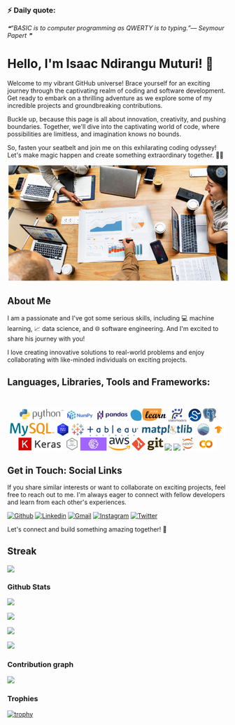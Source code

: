 ### ⚡ Daily quote: 
<!--STARTS_HERE_QUOTE_README-->
<i>❝“BASIC is to computer programming as QWERTY is to typing.”— Seymour Papert   ❞</i>
<!--ENDS_HERE_QUOTE_README-->

# Hello, I'm Isaac Ndirangu Muturi! 👋

Welcome to my vibrant GitHub universe! Brace yourself for an exciting journey through the captivating realm of coding and software development. Get ready to embark on a thrilling adventure as we explore some of my incredible projects and groundbreaking contributions.

Buckle up, because this page is all about innovation, creativity, and pushing boundaries. Together, we'll dive into the captivating world of code, where possibilities are limitless, and imagination knows no bounds.

So, fasten your seatbelt and join me on this exhilarating coding odyssey! Let's make magic happen and create something extraordinary together. 🚀🌟


![Alt text](./image.png)

## About Me
I am a passionate and I've got some serious skills, including 💻 machine learning, 📈 data science, and 🌐 software engineering. And I'm excited to share his journey with you!

I love creating innovative solutions to real-world problems and enjoy collaborating with like-minded individuals on exciting projects.

## Languages, Libraries, Tools and Frameworks:<br>
<br>
<p align="center">
    <img src="./Images/Icons/Python_logo_and_wordmark.svg.png" height="30">
    <img src="./Images/Icons/320px-NumPy_logo_2020.svg.png" height="30">
    <img src="./Images/Icons/Pandas_logo.svg.png" height="30">
    <img src="./Images/Icons/scikit-learn-logo-small.png" height="30">
    <img src="./Images/Icons/statsmodels-logo-v2.svg" height="30">
    <img src="./Images/Icons/240px-SCIPY_2.svg.png" height="30">
    <img src="./Images/Icons/postgreSQL.png" height="30">
    <img src="./Images/Icons/MySQL_textlogo.svg.png" height="30">
    <img src="./Images/Icons/AWS-Certified-Solutions-Architect.png" height="30">
    <img src="./Images/Icons/Tableau_Software_Logo_Small.png" height="30">
    <img src="./Images/Icons/Matplotlib_logo.svg" height="30">
    <img src="./Images/Icons/seaborn_logo.svg" height="30">
    <img src="./Images/Icons/Tensorflow_logo.png" height="30">
    <img src="./Images/Icons/keras-logo-2018-large-1200.png" height="30">
    <img src="./Images/Icons/AWS-Certified-Cloud-Practitioner.png" height="30">
    <img src="./Images/Icons/SageMaker-300x150.jpg" height="30">
    <img src="./Images/Icons/320px-Amazon_Web_Services_Logo.svg.png" height="30">
    <img src="./Images/Icons/Git-Logo-2Color.png" height="30">
    <!-- <img src="./Images/Icons/Twilio-logo-red.svg.png" height="30">
    <img src="./Images/Icons/Trello-logo-blue.svg.png" height="30"> -->
    <img src="./Images/Icons/Microsoft_Office_logo_(2019–present).svg" height="30">
    <img src="./Images/Icons/Microsoft_Office_Excel_(2019–present).svg.png" height="30">
    <img src="./Images/Icons/207px-Jupyter_logo.svg.png" height="30">
    <img src="./Images/Icons/Google_Colaboratory_SVG_Logo.svg.png" height="30">
    <!-- <img src="./Images/Icons/Heroku_logo.svg.png" height="30"> -->
  <br>
</p>


## Get in Touch: Social Links
If you share similar interests or want to collaborate on exciting projects, feel free to reach out to me. I'm always eager to connect with fellow developers and learn from each other's experiences.

[![Github](https://img.shields.io/badge/Github-000000?&style=for-the-badge&logo=github&logoColor=white)](https://github.com/Isaac-Ndirangu-Muturi-749)
[![Linkedin](https://img.shields.io/badge/linkedin-%230077B5.svg?&style=for-the-badge&logo=linkedin&logoColor=white)](https://www.linkedin.com/in/isaac-muturi-3b6b2b237)
[![Gmail](https://img.shields.io/badge/gmail-D14836?&style=for-the-badge&logo=gmail&logoColor=white)](mailto:ndirangumuturi749@gmail.com)
[![Instagram](https://img.shields.io/badge/Instagram-E4405F?&style=for-the-badge&logo=instagram&logoColor=white)](https://www.instagram.com/isaacndirangumuturi/)
[![Twitter](https://img.shields.io/badge/Twitter-%231DA1F2?&style=for-the-badge&logo=twitter&logoColor=white)](https://twitter.com/NdiranguMuturi1?t=xXF2OKsqOUeb5J_4yysFKg&s=09)

<!-- Add any other social links or platforms you want to include -->

Let's connect and build something amazing together! 🚀

## Streak

<a href="https://github-readme-streak-stats.herokuapp.com/?user=Isaac-Ndirangu-Muturi-749">
  <img align="center" src="https://github-readme-streak-stats.herokuapp.com/?user=Isaac-Ndirangu-Muturi-749" />
</a>


### Github Stats

![](http://my-git-hub-profile.vercel.app/api/cards/repos-per-language?username=Isaac-Ndirangu-Muturi-749&theme=default)

![](http://my-git-hub-profile.vercel.app/api/cards/most-commit-language?username=Isaac-Ndirangu-Muturi-749&theme=default)

![](http://my-git-hub-profile.vercel.app/api/cards/stats?username=Isaac-Ndirangu-Muturi-749&theme=default)

![](http://my-git-hub-profile.vercel.app/api/cards/productive-time?username=Isaac-Ndirangu-Muturi-749&theme=default&utcOffset=8)


### Contribution graph

![](http://my-git-hub-profile.vercel.app/api/cards/profile-details?username=Isaac-Ndirangu-Muturi-749&theme=default)


### Trophies

[![trophy](https://github-profile-trophy.vercel.app/?username=Isaac-Ndirangu-Muturi-749&column=7)](https://github.com/ryo-ma/github-profile-trophy)
